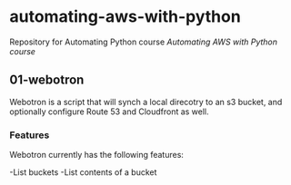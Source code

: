 # automating-aws-with-python
Repository for Automating Python course *Automating
AWS with Python course*

## 01-webotron

Webotron is a script that will synch a local direcotry to an s3 bucket, and optionally
configure Route 53 and Cloudfront as well.

### Features

Webotron currently has the following features:

-List buckets
-List contents of a bucket

